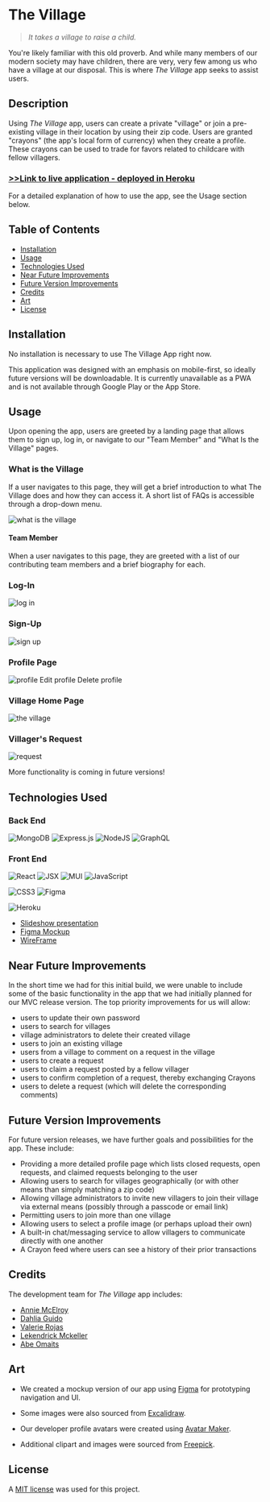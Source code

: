 # The Village
>_It takes a village to raise a child._

You're likely familiar with this old proverb. And while many members of our modern society may have children, there are very, very few among us who have a village at our disposal. This is where _The Village_ app seeks to assist users.

## Description

Using _The Village_ app, users can create a private "village" or join a pre-existing village in their location by using their zip code. Users are granted "crayons" (the app's local form of currency) when they create a profile. These crayons can be used to trade for favors related to childcare with fellow villagers. 

### [>>Link to live application - deployed in Heroku](https://the-village-pr3-499485f65b78.herokuapp.com/)

For a detailed explanation of how to use the app, see the Usage section below. 

## Table of Contents

- [Installation](#installation)
- [Usage](#usage)
- [Technologies Used](#technologies-used)
- [Near Future Improvements](#near-future-improvements)
- [Future Version Improvements](#future-version-improvements)
- [Credits](#credits)
- [Art](#art)
- [License](#license)

## Installation

No installation is necessary to use The Village App right now. 

This application was designed with an emphasis on mobile-first, so ideally future versions will be downloadable. It is currently unavailable as a PWA and is not available through Google Play or the App Store. 

## Usage

Upon opening the app, users are greeted by a landing page that allows them to sign up, log in, or navigate to our "Team Member" and "What Is the Village" pages. 

### What is the Village
If a user navigates to this page, they will get a brief introduction to what The Village does and how they can access it. A short list of FAQs is accessible through a drop-down menu.

![what is the village](./client/src/assets/screencapture-the-village-07-what-village.png)

#### Team Member
When a user navigates to this page, they are greeted with a list of our contributing team members and a brief biography for each. 

### Log-In 
![log in](./client/src/assets/screencapture-the-village-01-login-page.png)

### Sign-Up
![sign up](./client/src/assets/screencapture-the-village-02-signup-page.png)

### Profile Page
![profile](./client/src/assets/screencapture-the-village-03-profile.png)
Edit profile
Delete profile

### Village Home Page
![the village](./client/src/assets/screencapture-the-village-05-village.png)

### Villager's Request
![request](./client/src/assets/screencapture-the-village-06-villager-request.png)

More functionality is coming in future versions! 

## Technologies Used

### Back End

![MongoDB](https://img.shields.io/badge/MongoDB-%234ea94b.svg?style=for-the-badge&logo=mongodb&logoColor=white)
![Express.js](https://img.shields.io/badge/express.js-%23404d59.svg?style=for-the-badge&logo=express&logoColor=%2361DAFB) 
![NodeJS](https://img.shields.io/badge/node.js-6DA55F?style=for-the-badge&logo=node.js&logoColor=white)
![GraphQL](https://img.shields.io/badge/-GraphQL-E10098?style=for-the-badge&logo=graphql&logoColor=white)

### Front End 

![React](https://img.shields.io/badge/react-%2320232a.svg?style=for-the-badge&logo=react&logoColor=%2361DAFB)
![JSX](https://img.shields.io/badge/JSX-%2320232a.svg?style=for-the-badge&logo=react&logoColor=%2361DAFB)
![MUI](https://img.shields.io/badge/MUI-%230081CB.svg?style=for-the-badge&logo=mui&logoColor=white)
![JavaScript](https://img.shields.io/badge/javascript-%23323330.svg?style=for-the-badge&logo=javascript&logoColor=%23F7DF1E)  

![CSS3](https://img.shields.io/badge/css3-%231572B6.svg?style=for-the-badge&logo=css3&logoColor=white)
![Figma](https://img.shields.io/badge/figma-%23F24E1E.svg?style=for-the-badge&logo=figma&logoColor=white)

![Heroku](https://img.shields.io/badge/heroku-%23430098.svg?style=for-the-badge&logo=heroku&logoColor=white)


- [Slideshow presentation](https://www.canva.com/design/DAFuWZ87jNw/QFra1uHNmDWNgkdraLw61A/view?utm_content=DAFuWZ87jNw&utm_campaign=designshare&utm_medium=link&utm_source=publishsharelink)
- [Figma Mockup](https://www.figma.com/file/j5PmmiUv0WUYdM8C1grWte/Login-%2F-signup-%2F-profile-%2F?type=design&node-id=0-1&mode=design)
- [WireFrame](https://excalidraw.com/#json=GY7e7kdIy13utvEjPlK10,VBYFQH7GSuG4CyLG03kUiQ)


## Near Future Improvements

In the short time we had for this initial build, we were unable to include some of the basic functionality in the app that we had initially planned for our MVC release version. The top priority improvements for us will allow: 

- users to update their own password
- users to search for villages
- village administrators to delete their created village
- users to join an existing village
- users from a village to comment on a request in the village
- users to create a request
- users to claim a request posted by a fellow villager
- users to confirm completion of a request, thereby exchanging Crayons
- users to delete a request (which will delete the corresponding comments)

## Future Version Improvements

For future version releases, we have further goals and possibilities for the app. These include: 

- Providing a more detailed profile page which lists closed requests, open requests, and claimed requests belonging to the user
- Allowing users to search for villages geographically (or with other means than simply matching a zip code)
- Allowing village administrators to invite new villagers to join their village via external means (possibly through a passcode or email link)
- Permitting users to join more than one village
- Allowing users to select a profile image (or perhaps upload their own)
- A built-in chat/messaging service to allow villagers to communicate directly with one another
- A Crayon feed where users can see a history of their prior transactions

## Credits
The development team for _The Village_ app includes:
- [Annie McElroy](https://github.com/Annie-McElroy)
- [Dahlia Guido](https://github.com/CypherNyx)
- [Valerie Rojas](https://github.com/Valeriereds)
- [Lekendrick Mckeller](@https://github.com/KenMck92) 
- [Abe Omaits](https://github.com/aomaits) 

## Art 

- We created a mockup version of our app using [Figma](https://www.figma.com/) for prototyping navigation and UI. 

- Some images were also sourced from [Excalidraw](https://excalidraw.com/).

- Our developer profile avatars were created using [Avatar Maker](https://avatarmaker.com/).

- Additional clipart and images were sourced from [Freepick](https://www.freepik.com/).

## License
A [MIT license](https://github.com/Annie-McElroy/the-village/blob/main/LICENSE) was used for this project.
